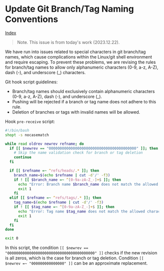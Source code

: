 # Update Git Branch/Tag Naming Conventions

[Index](index.md)

> Note. This issue is from today's work (2023.12.22).

We have run into issues related to special characters in git branch/tag names, which cause complications within the Linux/git shell environment and require escaping. To prevent these problems, we are revising the rules for branch/tag names to allow only alphanumeric characters (0-9, a-z, A-Z), dash (-), and underscore (_) characters.

Git hook script guidelines:

* Branch/tag names should exclusively contain alphanumeric characters (0-9, a-z, A-Z), dash (-), and underscore (_).
* Pushing will be rejected if a branch or tag name does not adhere to this rule.
* Deletion of branches or tags with invalid names will be allowed.

Hook `pre-receive` script:

```bash
#!/bin/bash
shopt -s nocasematch

while read oldrev newrev refname; do
  if [[ $newrev == "0000000000000000000000000000000000000000" ]]; then
    # Skip the name validation check for branch or tag deletion
    continue
  fi

  if [[ $refname =~ ^refs/heads/.* ]]; then
    branch_name=$(echo $refname | cut -d'/' -f3)
    if ! [[ $branch_name =~ ^[0-9a-zA-Z_-]+$ ]]; then
      echo "Error: Branch name $branch_name does not match the allowed characters [0-9a-zA-Z_-]"
      exit 1
    fi
  elif [[ $refname =~ ^refs/tags/.* ]]; then
    tag_name=$(echo $refname | cut -d'/' -f3)
    if ! [[ $tag_name =~ ^[0-9a-zA-Z_-]+$ ]]; then
      echo "Error: Tag name $tag_name does not match the allowed characters [0-9a-zA-Z_-]"
      exit 1
    fi
  fi
done

exit 0
```

In this script, the condition `[[ $newrev == "0000000000000000000000000000000000000000" ]]` checks if the new revision is all zeros, which is the case for branch or tag deletion. Condition `[[ $newrev =~ "000000000000000" ]]` can be an approximate replacement.
